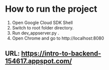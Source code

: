 # How to run the project
1. Open Google Cloud SDK Shell
2. Switch to root folder directory.
3. Run dev_appserver.py .
4. Open Chrome and go to http://localhost:8080

## URL: https://intro-to-backend-154617.appspot.com/